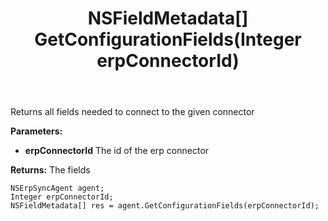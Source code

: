 ﻿---
uid: crmscript_ref_NSErpSyncAgent_GetConfigurationFields
title: NSFieldMetadata[] GetConfigurationFields(Integer erpConnectorId)
intellisense: NSErpSyncAgent.GetConfigurationFields
keywords: NSErpSyncAgent, GetConfigurationFields
so.topic: reference
---

Returns all fields needed to connect to the given connector

**Parameters:**
 - **erpConnectorId** The id of the erp connector

**Returns:** The fields

```crmscript
NSErpSyncAgent agent;
Integer erpConnectorId;
NSFieldMetadata[] res = agent.GetConfigurationFields(erpConnectorId);
```


